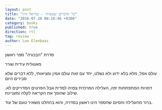 ```yaml
---
layout: post
title: "כל הדברים שעשיתי - גבריאל זווין"
date: "2016-07-20 08:18:46 +0300"
category: books
published: true
direction: rtl
tag: review
author: Lee Elenbaas
---
```

סדרת "הבכורה" ספר ראשון

מאנגלית עידית שורר

עולם אפל, מלא בלא ידוע ולא נשלט, יחד עם זאת עולם אמין ומציאותי, ללא דברים שלא סבירים היום

דמויות המתפתחות יפה, העלילה המרכזית צפויה למדית אבל הפרטים המדוייקים לא. שילוב שהופך את הקריאה לקלה ומעניינת.

ברור מהעלילה והסיום שהספר הינו ראשון בסדרה, והוא בהחלט משאיר טעם של עוד.
